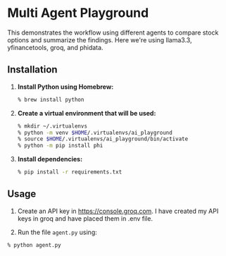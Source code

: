 # Multi Agent Playground

This demonstrates the workflow using different agents to compare stock options and summarize the findings. Here we're using llama3.3, yfinancetools, groq, and phidata.

## Installation

1. **Install Python using Homebrew:**

    ```bash
    % brew install python
    ```

2. **Create a virtual environment that will be used:**

    ```bash
    % mkdir ~/.virtualenvs
    % python -m venv $HOME/.virtualenvs/ai_playground
    % source $HOME/.virtualenvs/ai_playground/bin/activate
    % python -m pip install phi
    ```

3. **Install dependencies:**

    ```bash
    % pip install -r requirements.txt
    ```

## Usage

1. Create an API key in https://console.groq.com. I have created my API keys in groq and have placed them in .env file.

2. Run the file `agent.py` using:

```bash
% python agent.py
```
